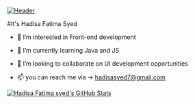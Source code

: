 [![Header](https://www.techspot.com/images2/news/bigimage/2019/10/2019-10-25-image-5.jpg)](https://github.com/hadisafatima)

#It's Hadisa Fatima Syed

- 👀 I’m interested in Front-end development
  
- 🌱 I’m currently learning Java and JS
  
- 💞️ I’m looking to collaborate on UI development opportunities
  
- 📫 you can reach me via -> hadisasyed7@gmail.com

[![Hadisa Fatima syed's GitHub Stats](https://github-readme-stats.vercel.app/api?username=hadisafatima&show_icons=true&theme=radical)](https://github.com/anuraghazra/github-readme-stats)


<!---
hadisafatima/hadisafatima is a ✨ special ✨ repository because its `README.md` (this file) appears on your GitHub profile.
You can click the Preview link to take a look at your changes.
--->
